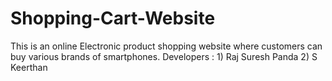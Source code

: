 # Shopping-Cart-Website
This is an online Electronic product shopping website where customers can buy various brands of smartphones.                                                                                                                          Developers : 1) Raj Suresh Panda 2) S Keerthan
           
             
